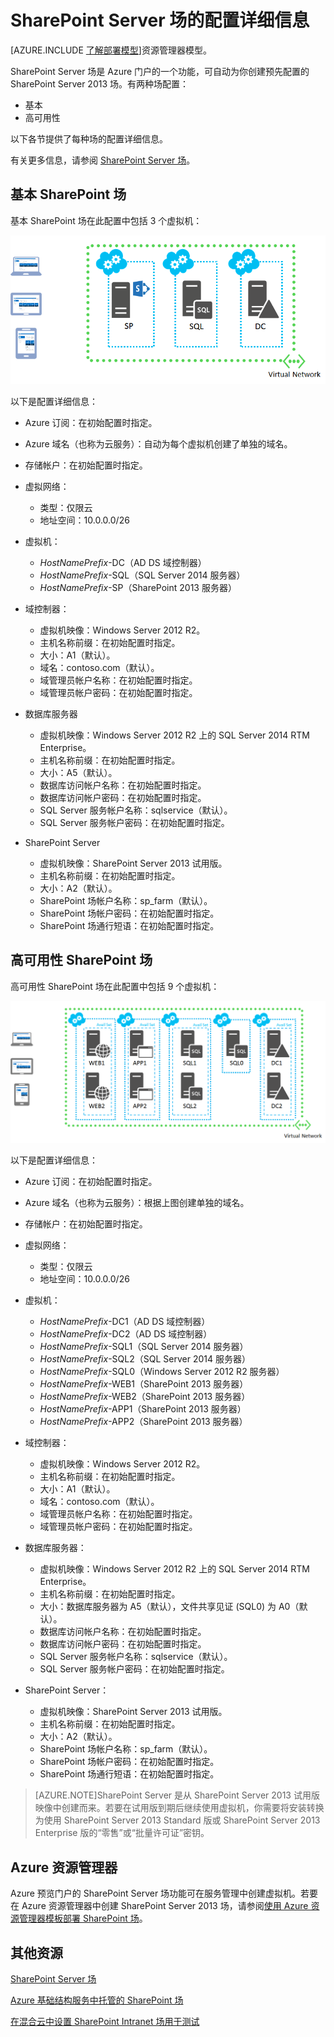<properties
	pageTitle="SharePoint Server 场的配置 | Windows Azure"
	description="使用 Azure 预览门户的 SharePoint Server 场功能时，了解 SharePoint 场的默认配置。"
	services="virtual-machines"
	documentationCenter=""
	authors="JoeDavies-MSFT"
	manager="timlt"
	editor=""/>

<tags
	ms.service="virtual-machines"
	ms.date="10/05/2015"
	wacn.date="11/27/2015"/>

# SharePoint Server 场的配置详细信息

[AZURE.INCLUDE [了解部署模型](../includes/learn-about-deployment-models-classic-include.md)]资源管理器模型。
 

SharePoint Server 场是 Azure 门户的一个功能，可自动为你创建预先配置的 SharePoint Server 2013 场。有两种场配置：

- 基本
- 高可用性

以下各节提供了每种场的配置详细信息。

有关更多信息，请参阅 [SharePoint Server 场](/zh-cn/documentation/articles/virtual-machines-sharepoint-farm-azure-preview/)。

## 基本 SharePoint 场

基本 SharePoint 场在此配置中包括 3 个虚拟机：

![sharepointfarm](./media/virtual-machines-sharepoint-farm-config-azure-preview/SPFarm_Basic.png)

以下是配置详细信息：

-	Azure 订阅：在初始配置时指定。
-	Azure 域名（也称为云服务）：自动为每个虚拟机创建了单独的域名。
-	存储帐户：在初始配置时指定。
-	虚拟网络：
	-   类型：仅限云
    -	地址空间：10.0.0.0/26

- 虚拟机：
	-	*HostNamePrefix*-DC（AD DS 域控制器）
	-	*HostNamePrefix*-SQL（SQL Server 2014 服务器）
	-	*HostNamePrefix*-SP（SharePoint 2013 服务器）

- 域控制器：
	-	虚拟机映像：Windows Server 2012 R2。
	-	主机名称前缀：在初始配置时指定。
	-	大小：A1（默认）。
	-	域名：contoso.com（默认）。
	-	域管理员帐户名称：在初始配置时指定。
	-	域管理员帐户密码：在初始配置时指定。

- 数据库服务器
	-	虚拟机映像：Windows Server 2012 R2 上的 SQL Server 2014 RTM Enterprise。
	-	主机名称前缀：在初始配置时指定。
	-	大小：A5（默认）。
	-	数据库访问帐户名称：在初始配置时指定。
	-	数据库访问帐户密码：在初始配置时指定。
	-	SQL Server 服务帐户名称：sqlservice（默认）。
	-	SQL Server 服务帐户密码：在初始配置时指定。

- SharePoint Server
	-	虚拟机映像：SharePoint Server 2013 试用版。
	-	主机名称前缀：在初始配置时指定。
	-	大小：A2（默认）。
	-	SharePoint 场帐户名称：sp\_farm（默认）。
	-	SharePoint 场帐户密码：在初始配置时指定。
	-	SharePoint 场通行短语：在初始配置时指定。


## 高可用性 SharePoint 场

高可用性 SharePoint 场在此配置中包括 9 个虚拟机：

![sharepointfarm](./media/virtual-machines-sharepoint-farm-config-azure-preview/SPFarm_HighAvail.png)

以下是配置详细信息：

-	Azure 订阅：在初始配置时指定。
-	Azure 域名（也称为云服务）：根据上图创建单独的域名。
-	存储帐户：在初始配置时指定。
-	虚拟网络：
	-	类型：仅限云
	-	地址空间：10.0.0.0/26

-	虚拟机：
	-	*HostNamePrefix*-DC1（AD DS 域控制器）
	-	*HostNamePrefix*-DC2（AD DS 域控制器）
	-	*HostNamePrefix*-SQL1（SQL Server 2014 服务器）
	-	*HostNamePrefix*-SQL2（SQL Server 2014 服务器）
	-	*HostNamePrefix*-SQL0（Windows Server 2012 R2 服务器）
	-	*HostNamePrefix*-WEB1（SharePoint 2013 服务器）
	-	*HostNamePrefix*-WEB2（SharePoint 2013 服务器）
	-	*HostNamePrefix*-APP1（SharePoint 2013 服务器）
	-	*HostNamePrefix*-APP2（SharePoint 2013 服务器）

-	域控制器：
	-	虚拟机映像：Windows Server 2012 R2。
	-	主机名称前缀：在初始配置时指定。
	-	大小：A1（默认）。
	-	域名：contoso.com（默认）。
	-	域管理员帐户名称：在初始配置时指定。
	-	域管理员帐户密码：在初始配置时指定。

-	数据库服务器：
	-	虚拟机映像：Windows Server 2012 R2 上的 SQL Server 2014 RTM Enterprise。
	-	主机名称前缀：在初始配置时指定。
	-	大小：数据库服务器为 A5（默认），文件共享见证 (SQL0) 为 A0（默认）。
	-	数据库访问帐户名称：在初始配置时指定。
	-	数据库访问帐户密码：在初始配置时指定。
	-	SQL Server 服务帐户名称：sqlservice（默认）。
	-	SQL Server 服务帐户密码：在初始配置时指定。

-	SharePoint Server：
	-	虚拟机映像：SharePoint Server 2013 试用版。
	-	主机名称前缀：在初始配置时指定。
	-	大小：A2（默认）。
	-	SharePoint 场帐户名称：sp\_farm（默认）。
	-	SharePoint 场帐户密码：在初始配置时指定。
	-	SharePoint 场通行短语：在初始配置时指定。

> [AZURE.NOTE]SharePoint Server 是从 SharePoint Server 2013 试用版映像中创建而来。若要在试用版到期后继续使用虚拟机，你需要将安装转换为使用 SharePoint Server 2013 Standard 版或 SharePoint Server 2013 Enterprise 版的“零售”或“批量许可证”密钥。

## Azure 资源管理器

Azure 预览门户的 SharePoint Server 场功能可在服务管理中创建虚拟机。若要在 Azure 资源管理器中创建 SharePoint Server 2013 场，请参阅[使用 Azure 资源管理器模板部署 SharePoint 场](/documentation/articles/virtual-machines-workload-template-sharepoint)。

## 其他资源

[SharePoint Server 场](/documentation/articles/virtual-machines-sharepoint-farm-azure-preview)

[Azure 基础结构服务中托管的 SharePoint 场](/documentation/articles/virtual-machines-sharepoint-infrastructure-services)

[在混合云中设置 SharePoint Intranet 场用于测试](/documentation/articles/virtual-networks-setup-sharepoint-hybrid-cloud-testing)

<!---HONumber=82-->